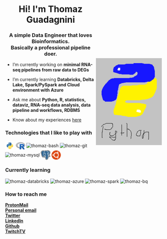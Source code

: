 
<img src="https://github.com/ThomazGR/ThomazGR/blob/main/python.png"
     alt="python_hand_made"
     style="margin-top:200px;"
     height="280px"
     align="right" />

<h1 align="center">Hi! I'm Thomaz Guadagnini</h1>
<h3 align="center">A simple Data Engineer that loves Bioinformatics. <br>Basically a professional pipeline doer.</h3>

- I’m currently working on **minimal RNA-seq pipelines from raw data to DEGs**

- I’m currently learning **Databricks, Delta Lake, Spark/PySpark and Cloud environment with Azure**

- Ask me about **Python, R, statistics, dataviz, RNA-seq data analysis, data pipeline and workflows, RDBMS**

- Know about my experiences [here](https://thomazgr.github.io)

### Technologies that I like to play with

<div style="display: inline_block";>
     <img align="center" alt="thomaz-python" width="30px"
        src="https://raw.githubusercontent.com/github/explore/80688e429a7d4ef2fca1e82350fe8e3517d3494d/topics/python/python.png">
     <img align="center" alt="thomaz-r" width="30px"
        src="https://raw.githubusercontent.com/github/explore/80688e429a7d4ef2fca1e82350fe8e3517d3494d/topics/r/r.png">
     <img align="center" alt="thomaz-bash" width="40px"
        src="https://img.icons8.com/plasticine/100/000000/bash.png">
     <img align="center" alt="thomaz-git" width="30px"
        src="https://www.vectorlogo.zone/logos/git-scm/git-scm-icon.svg">
     <img align="center" alt="thomaz-mysql" width="30px"
        src="https://www.vectorlogo.zone/logos/mysql/mysql-icon.svg">
     <img align="center" alt="thomaz-psql" width="30px"
        src="https://raw.githubusercontent.com/github/explore/80688e429a7d4ef2fca1e82350fe8e3517d3494d/topics/postgresql/postgresql.png">
     <img align="center" alt="thomaz-ubuntu" width="30px"
        src="https://raw.githubusercontent.com/github/explore/80688e429a7d4ef2fca1e82350fe8e3517d3494d/topics/ubuntu/ubuntu.png">
     
     
</div>

### Currently learning

<div style="display: inline_block";>
     <img align="center" alt="thomaz-databricks" width="20px"
        src="https://www.vectorlogo.zone/logos/databricks/databricks-icon.svg">
     <img align="center" alt="thomaz-azure" width="30px"
        src="https://www.vectorlogo.zone/logos/microsoft_azure/microsoft_azure-icon.svg">
     <img align="center" alt="thomaz-spark" width="80px"
        src="https://www.vectorlogo.zone/logos/apache_spark/apache_spark-ar21.svg">
     <img align="center" alt="thomaz-bq" width="30px"
        src="https://www.vectorlogo.zone/logos/google_bigquery/google_bigquery-icon.svg">
     
     
</div>

### How to reach me
[**ProtonMail**](mailto:ramalheira@protonmail.com) <br>
[**Personal email**](mailto:thomaz@vivaldi.net) <br>
[**Twitter**](https://twitter.com/thomazgr1) <br>
[**LinkedIn**](https://www.linkedin.com/in/thomazgr/) <br>
[**Github**](https://github.com/ThomazGR) <br>
[**TwitchTV**](https://twitch.tv/oddie1)
